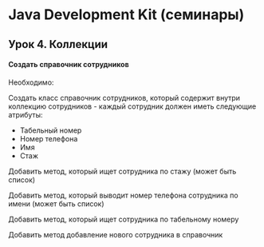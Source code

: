# Java Development Kit (семинары)

## Урок 4. Коллекции

#### Создать справочник сотрудников

Необходимо:

Создать класс справочник сотрудников, который содержит внутри коллекцию сотрудников - каждый сотрудник должен иметь следующие атрибуты:

- Табельный номер
- Номер телефона
- Имя
- Стаж

Добавить метод, который ищет сотрудника по стажу (может быть список)

Добавить метод, который выводит номер телефона сотрудника по имени (может быть список)

Добавить метод, который ищет сотрудника по табельному номеру

Добавить метод добавление нового сотрудника в справочник